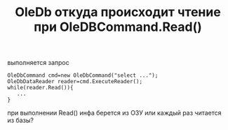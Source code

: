 ﻿---
title: "OleDb откуда происходит чтение при OleDBCommand.Read()"
se.owner.user_id: 202854
se.owner.display_name: "axmed2004"
se.owner.link: "https://ru.stackoverflow.com/users/202854/axmed2004"
se.link: "https://ru.stackoverflow.com/questions/948354/oledb-%d0%be%d1%82%d0%ba%d1%83%d0%b4%d0%b0-%d0%bf%d1%80%d0%be%d0%b8%d1%81%d1%85%d0%be%d0%b4%d0%b8%d1%82-%d1%87%d1%82%d0%b5%d0%bd%d0%b8%d0%b5-%d0%bf%d1%80%d0%b8-oledbcommand-read"
se.question_id: 948354
se.post_type: question
se.score: 3
---
<p>выполняется запрос  </p>

<pre><code>OleDbCommand cmd=new OleDbCommand("select ...");
OleDbDataReader reader=cmd.ExecuteReader();
while(reader.Read()){
   ...
}
</code></pre>

<p>при выполнении Read() инфа берется из ОЗУ или каждый раз читается из базы?</p>
